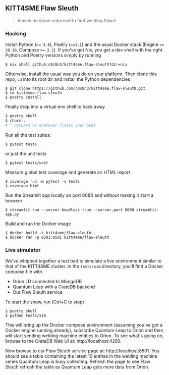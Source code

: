 KITT4SME Flaw Sleuth
--------------------
> leaves no stone unturned to find welding flaws!


### Hacking

Install Python (`>= 3.8`), Poetry (`>=1.1`) and the usual Docker
stack (Engine `>= 20.10`, Compose `>= 2.1`). If you've got Nix, you
get a dev shell with the right Python and Poetry versions simply by
running

```console
$ nix shell github:c0c0n3/kitt4sme.flaw-sleuth?dir=nix
```

Otherwise, install the usual way you do on your platform. Then clone
this repo, `cd` into its root dir and install the Python dependencies

```console
$ git clone https://github.com/c0c0n3/kitt4sme.flaw-sleuth.git
$ cd kitt4sme.flaw-sleuth
$ poetry install
```

Finally drop into a virtual env shell to hack away

```bash
$ poetry shell
$ charm .
# ^ Pycharm or whatever floats your boat
```

Run all the test suites:

```console
$ pytest tests
```

or just the unit tests

```console
$ pytest tests/unit
```

Measure global test coverage and generate an HTML report

```console
$ coverage run -m pytest -v tests
$ coverage html
```

Run the Streamlit app locally on port 8080 and without making it start
a browser

```console
$ streamlit run --server.headless true --server.port 8080 streamlit-app.py
```

Build and run the Docker image

```console
$ docker build -t kitt4sme/flaw-sleuth .
$ docker run -p 8501:8501 kitt4sme/flaw-sleuth
```


### Live simulator

We've whipped together a test bed to simulate a live environment similar
to that of the KITT4SME cluster. In the `tests/sim` directory, you'll find
a Docker compose file with

* Orion LD connected to MongoDB
* Quantum Leap with a CrateDB backend
* Our Flaw Sleuth service

To start the show, run (Ctrl+C to stop)

```console
$ poetry shell
$ python tests/sim
```

This will bring up the Docker compose environment (assuming you've got a
Docker engine running already), subscribe Quantum Leap to Orion and then
will start sending welding machine entities to Orion. To see what's going
on, browse to the CrateDB Web UI at: http://localhost:4200.

Now browse to our Flaw Sleuth service page at: http://localhost:8501.
You should see a table containing the latest 10 entries in the welding
machine series Quantum Leap is busy collecting. Refresh the page to see
Flaw Sleuth refresh the table as Quantum Leap gets more data from Orion.